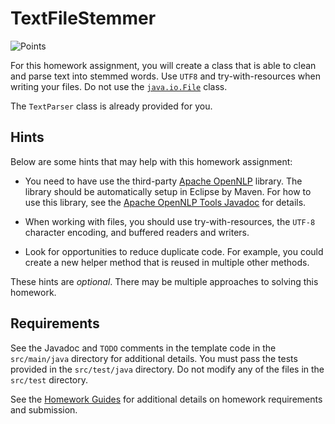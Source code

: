 TextFileStemmer
=================================================

![Points](../../blob/badges/points.svg)

For this homework assignment, you will create a class that is able to clean and parse text into stemmed words. Use `UTF8` and try-with-resources when writing your files. Do not use the [`java.io.File`](https://www.cs.usfca.edu/~cs272/javadoc/api/java.base/java/io/File.html) class.

The `TextParser` class is already provided for you.

## Hints ##

Below are some hints that may help with this homework assignment:

  - You need to have use the third-party [Apache OpenNLP](http://opennlp.apache.org/) library. The library should be automatically setup in Eclipse by Maven. For how to use this library, see the [Apache OpenNLP Tools Javadoc](https://opennlp.apache.org/docs/1.9.3/apidocs/opennlp-tools/index.html) for details.

  - When working with files, you should use try-with-resources, the `UTF-8` character encoding, and buffered readers and writers.

  - Look for opportunities to reduce duplicate code. For example, you could create a new helper method that is reused in multiple other methods.

These hints are *optional*. There may be multiple approaches to solving this homework.

## Requirements ##

See the Javadoc and `TODO` comments in the template code in the `src/main/java` directory for additional details. You must pass the tests provided in the `src/test/java` directory. Do not modify any of the files in the `src/test` directory.

See the [Homework Guides](https://usf-cs272-fall2021.github.io/guides/homework/) for additional details on homework requirements and submission.

